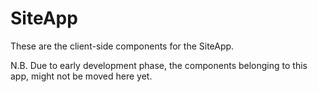 # SiteApp

These are the client-side components for the SiteApp.

N.B. Due to early development phase, the components belonging to this app, 
might not be moved here yet.